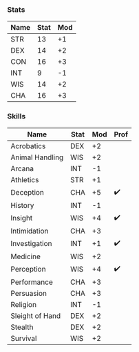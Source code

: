### Stats
| Name | Stat | Mod |
| ---- | ---- | --- |
| STR  | 13   | +1  |
| DEX  | 14   | +2  |
| CON  | 16   | +3  |
| INT  | 9    | -1  |
| WIS  | 14   | +2  |
| CHA  | 16   | +3  | 

### Skills
| Name            | Stat | Mod | Prof |
| --------------- | ---- | --- | ---- |
| Acrobatics      | DEX  | +2  |      |
| Animal Handling | WIS  | +2  |      |
| Arcana          | INT  | -1  |      |
| Athletics       | STR  | +1  |      |
| Deception       | CHA  | +5  | ✔️   |
| History         | INT  | -1  |      |
| Insight         | WIS  | +4  | ✔️   |
| Intimidation    | CHA  | +3  |      |
| Investigation   | INT  | +1  |✔️    |
| Medicine        | WIS  | +2  |      |
| Perception      | WIS  | +4  |✔️    |
| Performance     | CHA  | +3  |      |
| Persuasion      | CHA  | +3  |      |
| Religion        | INT  | -1  |      |
| Sleight of Hand | DEX  | +2  |      |
| Stealth         | DEX  | +2  | |
| Survival        | WIS  | +2  ||
